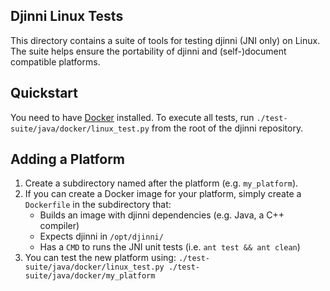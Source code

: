 Djinni Linux Tests
------------------

This directory contains a suite of tools for testing djinni (JNI only)
on Linux.  The suite helps ensure the portability of djinni and 
(self-)document compatible platforms.

Quickstart
----------

You need to have [Docker](https://docker.com) installed.  To execute all
tests, run `./test-suite/java/docker/linux_test.py` from the root of the
djinni repository.

Adding a Platform
-----------------

 1. Create a subdirectory named after the platform (e.g. `my_platform`).
 2. If you can create a Docker image for your platform,
    simply create a `Dockerfile` in the subdirectory that:
    * Builds an image with djinni dependencies (e.g. Java, a C++ compiler)
    * Expects djinni in `/opt/djinni/`
    * Has a `CMD` to runs the JNI unit tests (i.e. `ant test && ant clean`)
 3. You can test the new platform using:
     `./test-suite/java/docker/linux_test.py ./test-suite/java/docker/my_platform`



